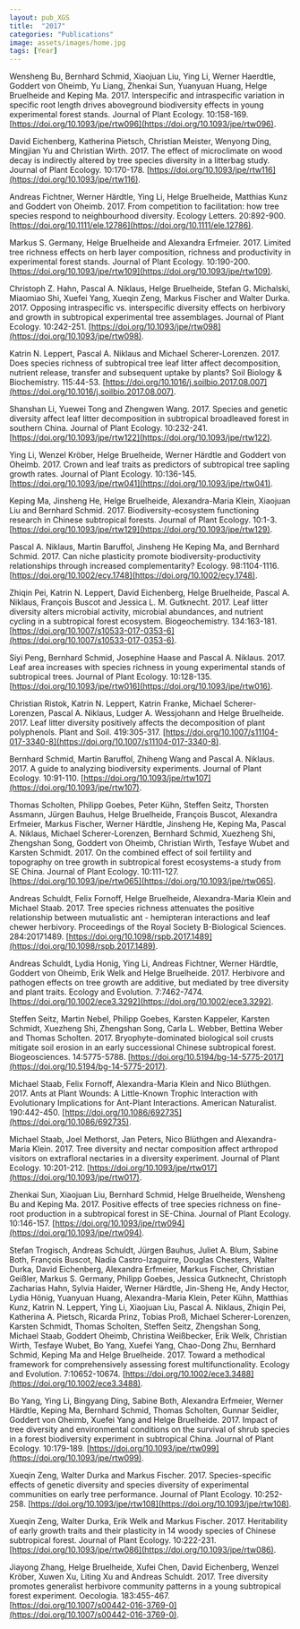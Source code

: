 ```yaml
---
layout: pub_XGS
title:  "2017"
categories: "Publications"
image: assets/images/home.jpg
tags: [Year]
---
```

Wensheng Bu, Bernhard Schmid, Xiaojuan Liu, Ying Li, Werner Haerdtle, Goddert von Oheimb, Yu Liang, Zhenkai Sun, Yuanyuan Huang, Helge Bruelheide and Keping Ma. 2017. Interspecific and intraspecific variation in specific root length drives aboveground biodiversity effects in young experimental forest stands. Journal of Plant Ecology. 10:158-169. [https://doi.org/10.1093/jpe/rtw096](https://doi.org/10.1093/jpe/rtw096).


David Eichenberg, Katherina Pietsch, Christian Meister, Wenyong Ding, Mingjian Yu and Christian Wirth. 2017. The effect of microclimate on wood decay is indirectly altered by tree species diversity in a litterbag study. Journal of Plant Ecology. 10:170-178. [https://doi.org/10.1093/jpe/rtw116](https://doi.org/10.1093/jpe/rtw116).


Andreas Fichtner, Werner Härdtle, Ying Li, Helge Bruelheide, Matthias Kunz and Goddert von Oheimb. 2017. From competition to facilitation: how tree species respond to neighbourhood diversity. Ecology Letters. 20:892-900. [https://doi.org/10.1111/ele.12786](https://doi.org/10.1111/ele.12786).


Markus S. Germany, Helge Bruelheide and Alexandra Erfmeier. 2017. Limited tree richness effects on herb layer composition, richness and productivity in experimental forest stands. Journal of Plant Ecology. 10:190-200. [https://doi.org/10.1093/jpe/rtw109](https://doi.org/10.1093/jpe/rtw109).


Christoph Z. Hahn, Pascal A. Niklaus, Helge Bruelheide, Stefan G. Michalski, Miaomiao Shi, Xuefei Yang, Xueqin Zeng, Markus Fischer and Walter Durka. 2017. Opposing intraspecific vs. interspecific diversity effects on herbivory and growth in subtropical experimental tree assemblages. Journal of Plant Ecology. 10:242-251. [https://doi.org/10.1093/jpe/rtw098](https://doi.org/10.1093/jpe/rtw098).


Katrin N. Leppert, Pascal A. Niklaus and Michael Scherer-Lorenzen. 2017. Does species richness of subtropical tree leaf litter affect decomposition, nutrient release, transfer and subsequent uptake by plants? Soil Biology & Biochemistry. 115:44-53. [https://doi.org/10.1016/j.soilbio.2017.08.007](https://doi.org/10.1016/j.soilbio.2017.08.007).


Shanshan Li, Yuewei Tong and Zhengwen Wang. 2017. Species and genetic diversity affect leaf litter decomposition in subtropical broadleaved forest in southern China. Journal of Plant Ecology. 10:232-241. [https://doi.org/10.1093/jpe/rtw122](https://doi.org/10.1093/jpe/rtw122).


Ying Li, Wenzel Kröber, Helge Bruelheide, Werner Härdtle and Goddert von Oheimb. 2017. Crown and leaf traits as predictors of subtropical tree sapling growth rates. Journal of Plant Ecology. 10:136-145. [https://doi.org/10.1093/jpe/rtw041](https://doi.org/10.1093/jpe/rtw041).


Keping Ma, Jinsheng He, Helge Bruelheide, Alexandra-Maria Klein, Xiaojuan Liu and Bernhard Schmid. 2017. Biodiversity-ecosystem functioning research in Chinese subtropical forests. Journal of Plant Ecology. 10:1-3. [https://doi.org/10.1093/jpe/rtw129](https://doi.org/10.1093/jpe/rtw129).


Pascal A. Niklaus, Martin Baruffol, Jinsheng He Keping Ma, and Bernhard Schmid. 2017. Can niche plasticity promote biodiversity-productivity relationships through increased complementarity? Ecology. 98:1104-1116. [https://doi.org/10.1002/ecy.1748](https://doi.org/10.1002/ecy.1748).


Zhiqin Pei, Katrin N. Leppert, David Eichenberg, Helge Bruelheide, Pascal A. Niklaus, François Buscot and Jessica L. M. Gutknecht. 2017. Leaf litter diversity alters microbial activity, microbial abundances, and nutrient cycling in a subtropical forest ecosystem. Biogeochemistry. 134:163-181. [https://doi.org/10.1007/s10533-017-0353-6](https://doi.org/10.1007/s10533-017-0353-6).


Siyi Peng, Bernhard Schmid, Josephine Haase and Pascal A. Niklaus. 2017. Leaf area increases with species richness in young experimental stands of subtropical trees. Journal of Plant Ecology. 10:128-135. [https://doi.org/10.1093/jpe/rtw016](https://doi.org/10.1093/jpe/rtw016).


Christian Ristok, Katrin N. Leppert, Katrin Franke, Michael Scherer-Lorenzen, Pascal A. Niklaus, Ludger A. Wessjohann and Helge Bruelheide. 2017. Leaf litter diversity positively affects the decomposition of plant polyphenols. Plant and Soil. 419:305-317. [https://doi.org/10.1007/s11104-017-3340-8](https://doi.org/10.1007/s11104-017-3340-8).


Bernhard Schmid, Martin Baruffol, Zhiheng Wang and Pascal A. Niklaus. 2017. A guide to analyzing biodiversity experiments. Journal of Plant Ecology. 10:91-110. [https://doi.org/10.1093/jpe/rtw107](https://doi.org/10.1093/jpe/rtw107).


Thomas Scholten, Philipp Goebes, Peter Kühn, Steffen Seitz, Thorsten Assmann, Jürgen Bauhus, Helge Bruelheide, François Buscot, Alexandra Erfmeier, Markus Fischer, Werner Härdtle, Jinsheng He, Keping Ma, Pascal A. Niklaus, Michael Scherer-Lorenzen, Bernhard Schmid, Xuezheng Shi, Zhengshan Song, Goddert von Oheimb, Christian Wirth, Tesfaye Wubet and Karsten Schmidt. 2017. On the combined effect of soil fertility and topography on tree growth in subtropical forest ecosystems-a study from SE China. Journal of Plant Ecology. 10:111-127. [https://doi.org/10.1093/jpe/rtw065](https://doi.org/10.1093/jpe/rtw065).


Andreas Schuldt, Felix Fornoff, Helge Bruelheide, Alexandra-Maria Klein and Michael Staab. 2017. Tree species richness attenuates the positive relationship between mutualistic ant - hemipteran interactions and leaf chewer herbivory. Proceedings of the Royal Society B-Biological Sciences. 284:20171489. [https://doi.org/10.1098/rspb.2017.1489](https://doi.org/10.1098/rspb.2017.1489).


Andreas Schuldt, Lydia Honig, Ying Li, Andreas Fichtner, Werner Härdtle, Goddert von Oheimb, Erik Welk and Helge Bruelheide. 2017. Herbivore and pathogen effects on tree growth are additive, but mediated by tree diversity and plant traits. Ecology and Evolution. 7:7462-7474. [https://doi.org/10.1002/ece3.3292](https://doi.org/10.1002/ece3.3292).


Steffen Seitz, Martin Nebel, Philipp Goebes, Karsten Kappeler, Karsten Schmidt, Xuezheng Shi, Zhengshan Song, Carla L. Webber, Bettina Weber and Thomas Scholten. 2017. Bryophyte-dominated biological soil crusts mitigate soil erosion in an early successional Chinese subtropical forest. Biogeosciences. 14:5775-5788. [https://doi.org/10.5194/bg-14-5775-2017](https://doi.org/10.5194/bg-14-5775-2017).


Michael Staab, Felix Fornoff, Alexandra-Maria Klein and Nico Blüthgen. 2017. Ants at Plant Wounds: A Little-Known Trophic Interaction with Evolutionary Implications for Ant-Plant Interactions. American Naturalist. 190:442-450. [https://doi.org/10.1086/692735](https://doi.org/10.1086/692735).


Michael Staab, Joel Methorst, Jan Peters, Nico Blüthgen and Alexandra-Maria Klein. 2017. Tree diversity and nectar composition affect arthropod visitors on extrafloral nectaries in a diversity experiment. Journal of Plant Ecology. 10:201-212. [https://doi.org/10.1093/jpe/rtw017](https://doi.org/10.1093/jpe/rtw017).


Zhenkai Sun, Xiaojuan Liu, Bernhard Schmid, Helge Bruelheide, Wensheng Bu and Keping Ma. 2017. Positive effects of tree species richness on fine-root production in a subtropical forest in SE-China. Journal of Plant Ecology. 10:146-157. [https://doi.org/10.1093/jpe/rtw094](https://doi.org/10.1093/jpe/rtw094).


Stefan Trogisch, Andreas Schuldt, Jürgen Bauhus, Juliet A. Blum, Sabine Both, François Buscot, Nadia Castro-Izaguirre, Douglas Chesters, Walter Durka, David Eichenberg, Alexandra Erfmeier, Markus Fischer, Christian Geißler, Markus S. Germany, Philipp Goebes, Jessica Gutknecht, Christoph Zacharias Hahn, Sylvia Haider, Werner Härdtle, Jin-Sheng He, Andy Hector, Lydia Hönig, Yuanyuan Huang, Alexandra-Maria Klein, Peter Kühn, Matthias Kunz, Katrin N. Leppert, Ying Li, Xiaojuan Liu, Pascal A. Niklaus, Zhiqin Pei, Katherina A. Pietsch, Ricarda Prinz, Tobias Proß, Michael Scherer-Lorenzen, Karsten Schmidt, Thomas Scholten, Steffen Seitz, Zhengshan Song, Michael Staab, Goddert Oheimb, Christina Weißbecker, Erik Welk, Christian Wirth, Tesfaye Wubet, Bo Yang, Xuefei Yang, Chao-Dong Zhu, Bernhard Schmid, Keping Ma and Helge Bruelheide. 2017. Toward a methodical framework for comprehensively assessing forest multifunctionality. Ecology and Evolution. 7:10652-10674. [https://doi.org/10.1002/ece3.3488](https://doi.org/10.1002/ece3.3488).


Bo Yang, Ying Li, Bingyang Ding, Sabine Both, Alexandra Erfmeier, Werner Härdtle, Keping Ma, Bernhard Schmid, Thomas Scholten, Gunnar Seidler, Goddert von Oheimb, Xuefei Yang and Helge Bruelheide. 2017. Impact of tree diversity and environmental conditions on the survival of shrub species in a forest biodiversity experiment in subtropical China. Journal of Plant Ecology. 10:179-189. [https://doi.org/10.1093/jpe/rtw099](https://doi.org/10.1093/jpe/rtw099).


Xueqin Zeng, Walter Durka and Markus Fischer. 2017. Species-specific effects of genetic diversity and species diversity of experimental communities on early tree performance. Journal of Plant Ecology. 10:252-258. [https://doi.org/10.1093/jpe/rtw108](https://doi.org/10.1093/jpe/rtw108).


Xueqin Zeng, Walter Durka, Erik Welk and Markus Fischer. 2017. Heritability of early growth traits and their plasticity in 14 woody species of Chinese subtropical forest. Journal of Plant Ecology. 10:222-231. [https://doi.org/10.1093/jpe/rtw086](https://doi.org/10.1093/jpe/rtw086).


Jiayong Zhang, Helge Bruelheide, Xufei Chen, David Eichenberg, Wenzel Kröber, Xuwen Xu, Liting Xu and Andreas Schuldt. 2017. Tree diversity promotes generalist herbivore community patterns in a young subtropical forest experiment. Oecologia. 183:455-467. [https://doi.org/10.1007/s00442-016-3769-0](https://doi.org/10.1007/s00442-016-3769-0).
